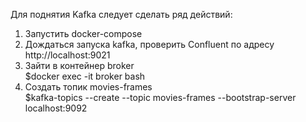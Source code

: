 Для поднятия Kafka следует сделать ряд действий:

1. Запустить docker-compose   
2. Дождаться запуска kafka, проверить Confluent по адресу http://localhost:9021  
3. Зайти в контейнер broker  
    $docker exec -it broker bash  
4. Создать топик movies-frames     
    $kafka-topics --create --topic movies-frames --bootstrap-server localhost:9092
